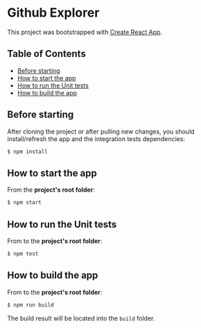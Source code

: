 # Github Explorer


This project was bootstrapped with [Create React App](https://github.com/facebookincubator/create-react-app).


## Table of Contents

- [Before starting](#before-starting)
- [How to start the app](#how-to-start-the-app)
- [How to run the Unit tests](#how-to-run-the-tests)
- [How to build the app](#how-to-build-the-app)


## Before starting

After cloning the project or after pulling new changes, you should install/refresh the app and the integration tests dependencies:

```bash
$ npm install
```
## How to start the app

From the **project's root folder**:

```bash
$ npm start 
```

## How to run the Unit tests

From to the **project's root folder**:

```bash
$ npm test
```

## How to build the app

From to the **project's root folder**:

```bash
$ npm run build
```

The build result will be located into the `build` folder.
